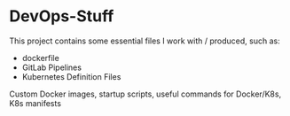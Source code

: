 # DevOps-Stuff

This project contains some essential files I work with / produced, such as:

- dockerfile
- GitLab Pipelines
- Kubernetes Definition Files

Custom Docker images, startup scripts, useful commands for Docker/K8s, K8s manifests

